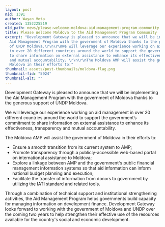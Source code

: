 ```yaml
---
layout: post
nid: 1391
author: Wayan Vota
created: 1352225519
old_path: news/please-welcome-moldova-aid-management-program-community
title: Please Welcome Moldova to the Aid Management Program Community
excerpt: "Development Gateway is pleased to announce that we will be implementing the
  Aid Management Program with the government of Moldova thanks to the generous support
  of UNDP Moldova.\r\n\r\nWe will leverage our experience working on aid management
  in over 20 different countries around the world to support the government’s commitment
  to share information on external assistance to enhance its effectiveness, transparency
  and mutual accountability. \r\n\r\nThe Moldova AMP will assist the government of
  Moldova in their efforts to:"
thumbnail: assets/post-thumbnails/moldova-flag.png
thumbnail-fid: "5924"
thumbnail-alt: ""
---
```


Development Gateway is pleased to announce that we will be implementing the Aid Management Program with the government of Moldova thanks to the generous support of UNDP Moldova.

We will leverage our experience working on aid management in over 20 different countries around the world to support the government’s commitment to share information on external assistance to enhance its effectiveness, transparency and mutual accountability.

The Moldova AMP will assist the government of Moldova in their efforts to:

- Ensure a smooth transition from its current system to AMP;
- Promote transparency through a publicly-accessible web-based portal on international assistance to Moldova;
- Explore a linkage between AMP and the government's public financial management information systems so that aid information can inform national budget planning and execution;
- Facilitate the transfer of information from donors to government by utilizing the IATI standard and related tools.

Through a combination of technical support and institutional strengthening activities, the Aid Management Program helps governments build capacity for managing information on development finance. Development Gateway looks forward to working with the government of Moldova and UNDP over the coming two years to help strengthen their effective use of the resources available for the country's social and economic development.
